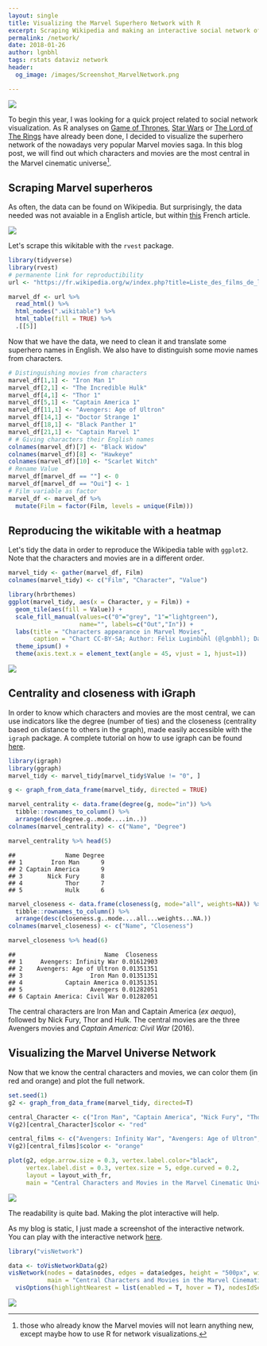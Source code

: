 ```yaml
---
layout: single
title: Visualizing the Marvel Superhero Network with R
excerpt: Scraping Wikipedia and making an interactive social network of the Marvel cinematic universe.
permalink: /network/
date: 2018-01-26
author: lgnbhl
tags: rstats dataviz network
header:
  og_image: /images/Screenshot_MarvelNetwork.png

---
```


![](http://www.journaldugeek.com/wp-content/blogs.dir/1/files/2017/11/marvel-20-films-avengers-mcu.jpg)

To begin this year, I was looking for a quick project related to social network visualization. As R analyses on [Game of Thrones](https://shiring.github.io/networks/2017/05/15/got_final), [Star Wars](https://rpubs.com/ogimenez/200849) or [The Lord of The Rings](http://mildlyscientific.schochastics.net/2016/08/10/the-lord-of-the-rings-the-three-networks/) have already been done, I decided to visualize the superhero network of the nowadays very popular Marvel movies saga. In this blog post, we will find out which characters and movies are the most central in the Marvel cinematic universe[^1].

## Scraping Marvel superheros

As often, the data can be found on Wikipedia. But surprisingly, the data needed was not avaiable in a English article, but within [this](https://fr.wikipedia.org/w/index.php?title=Liste_des_films_de_l%27univers_cin%C3%A9matographique_Marvel&oldid=144793972#Personnages) French article.

![](/images/Screenshot_MarvelWikitable.png)

Let's scrape this wikitable with the ```rvest``` package.

``` r
library(tidyverse)
library(rvest)
# permanente link for reproductibility
url <- "https://fr.wikipedia.org/w/index.php?title=Liste_des_films_de_l%27univers_cin%C3%A9matographique_Marvel&oldid=144793972#Personnages"

marvel_df <- url %>%
  read_html() %>%
  html_nodes(".wikitable") %>%
  html_table(fill = TRUE) %>%
  .[[5]]
```

Now that we have the data, we need to clean it and translate some superhero names in English. We also have to distinguish some movie names from characters.

``` r
# Distinguishing movies from characters
marvel_df[1,1] <- "Iron Man 1"
marvel_df[2,1] <- "The Incredible Hulk"
marvel_df[4,1] <- "Thor 1"
marvel_df[5,1] <- "Captain America 1"
marvel_df[11,1] <- "Avengers: Age of Ultron"
marvel_df[14,1] <- "Doctor Strange 1"
marvel_df[18,1] <- "Black Panther 1"
marvel_df[21,1] <- "Captain Marvel 1"
# # Giving characters their English names
colnames(marvel_df)[7] <- "Black Widow"
colnames(marvel_df)[8] <- "Hawkeye"
colnames(marvel_df)[10] <- "Scarlet Witch"
# Rename Value
marvel_df[marvel_df == ""] <- 0
marvel_df[marvel_df == "Oui"] <- 1
# Film variable as factor
marvel_df <- marvel_df %>% 
  mutate(Film = factor(Film, levels = unique(Film)))
```

## Reproducing the wikitable with a heatmap

Let's tidy the data in order to reproduce the Wikipedia table with ```ggplot2```. Note that the characters and movies are in a different order.

``` r
marvel_tidy <- gather(marvel_df, Film)
colnames(marvel_tidy) <- c("Film", "Character", "Value")

library(hrbrthemes)
ggplot(marvel_tidy, aes(x = Character, y = Film)) +
  geom_tile(aes(fill = Value)) + 
  scale_fill_manual(values=c("0"="grey", "1"="lightgreen"),
                    name="", labels=c("Out","In")) + 
  labs(title = "Characters appearance in Marvel Movies",
       caption = "Chart CC-BY-SA; Author: Félix Luginbühl (@lgnbhl); Data source: Wikipedia") +
  theme_ipsum() +
  theme(axis.text.x = element_text(angle = 45, vjust = 1, hjust=1))
```

![](/images/chart_MarvelNetwork_1.png)

## Centrality and closeness with iGraph

In order to know which characters and movies are the most central, we can use indicators like the degree (number of ties) and the closeness (centrality based on distance to others in the graph), made easily accessible with the ```igraph``` package. A complete tutorial on how to use igraph can be found [here](http://kateto.net/networks-r-igraph).

``` r
library(igraph)
library(ggraph)
marvel_tidy <- marvel_tidy[marvel_tidy$Value != "0", ]

g <- graph_from_data_frame(marvel_tidy, directed = TRUE)

marvel_centrality <- data.frame(degree(g, mode="in")) %>%
  tibble::rownames_to_column() %>%
  arrange(desc(degree.g..mode....in..))
colnames(marvel_centrality) <- c("Name", "Degree")

marvel_centrality %>% head(5)
```

    ##              Name Degree
    ## 1        Iron Man      9
    ## 2 Captain America      9
    ## 3       Nick Fury      8
    ## 4            Thor      7
    ## 5            Hulk      6


``` r
marvel_closeness <- data.frame(closeness(g, mode="all", weights=NA)) %>%
  tibble::rownames_to_column() %>%
  arrange(desc(closeness.g..mode....all...weights...NA.))
colnames(marvel_closeness) <- c("Name", "Closeness")

marvel_closeness %>% head(6)
```

    ##                         Name  Closeness
    ## 1     Avengers: Infinity War 0.01612903
    ## 2    Avengers: Age of Ultron 0.01351351
    ## 3                   Iron Man 0.01351351
    ## 4            Captain America 0.01351351
    ## 5                   Avengers 0.01282051
    ## 6 Captain America: Civil War 0.01282051


The central characters are Iron Man and Captain America (*ex aequo*), followed by Nick Fury, Thor and Hulk. The central movies are the three Avengers movies and *Captain America: Civil War* (2016).

## Visualizing the Marvel Universe Network

Now that we know the central characters and movies, we can color them (in red and orange) and plot the full network.

``` r
set.seed(1)
g2 <- graph_from_data_frame(marvel_tidy, directed=T)

central_Character <- c("Iron Man", "Captain America", "Nick Fury", "Thor", "Hulk")
V(g2)[central_Character]$color <- "red"

central_films <- c("Avengers: Infinity War", "Avengers: Age of Ultron", "Avengers", "Captain America: Civil War")
V(g2)[central_films]$color <- "orange"

plot(g2, edge.arrow.size = 0.3, vertex.label.color="black", 
     vertex.label.dist = 0.3, vertex.size = 5, edge.curved = 0.2,
     layout = layout_with_fr,
     main = "Central Characters and Movies in the Marvel Cinematic Universe")
```

![](/images/chart_MarvelNetwork_2.png)

The readability is quite bad. Making the plot interactive will help. 

As my blog is static, I just made a screenshot of the interactive network. You can play with the interactive network [here](http://bl.ocks.org/lgnbhl/97d0ce675ef1c1dfe57f26e63d5478cf).

``` r
library("visNetwork")

data <- toVisNetworkData(g2)
visNetwork(nodes = data$nodes, edges = data$edges, height = "500px", width = "100%",
           main = "Central Characters and Movies in the Marvel Cinematic Universe") %>%
  visOptions(highlightNearest = list(enabled = T, hover = T), nodesIdSelection = T)
```

![](/images/Screenshot_MarvelNetwork.png)

[^1]: those who already know the Marvel movies will not learn anything new, except maybe how to use R for network visualizations.
